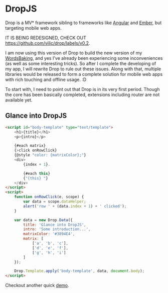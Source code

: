 # DropJS

Drop is a MV* framework sibling to frameworks like [Angular](https://angularjs.org/) and [Ember](http://emberjs.com/), but targeting mobile web apps.

IT IS BEING REDESIGNED, CHECK OUT https://github.com/vilic/drop/labels/v0.2.

I am now using this version of Drop to build the new version of my [WordsBaking](https://wordsbaking.com/), and yes I've already been experiencing some inconveniences (as well as some interesting tricks). So after I complete the developing of my app, I will rewrite Drop to rule out these issues. Along with that, multiple libraries would be released to form a complete solution for mobile web apps with rich touching and offline usage. :D

To start with, I need to point out that Drop is in its very first period. Though the core has been basically completed, extensions including router are not available yet.

## Glance into DropJS

```html
<script id="body-template" type="text/template">
    <h1>{title}</h1>
    <p>{intro}</p>

    {#each matrix}
    {>click onRowClick}
    {@style "color: {matrixColor};"}
    <div>
        {index + 1}.

        {#each this}
        {"{this} "}
    </div>
</script>
<script>
    function onRowClick(e, scope) {
        var data = scope.dataHelper;
        alert('row ' + (data.index + 1) + ' clicked');
    }

    var data = new Drop.Data({
        title: 'Glance into DropJS',
        intro: 'Some introduction...',
        matrixColor: '#3894E4',
        matrix: [
            ['a', 'b', 'c'],
            ['d', 'e', 'f'],
            ['g', 'h', 'i']
        ]
    });

    Drop.Template.apply('body-template', data, document.body);
</script>
```

Checkout another quick [demo](https://rawgit.com/vilic/drop/master/demo/index.html).